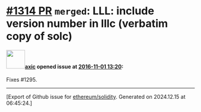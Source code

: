 # [\#1314 PR](https://github.com/ethereum/solidity/pull/1314) `merged`: LLL: include version number in lllc (verbatim copy of solc)

#### <img src="https://avatars.githubusercontent.com/u/20340?v=4" width="50">[axic](https://github.com/axic) opened issue at [2016-11-01 13:20](https://github.com/ethereum/solidity/pull/1314):

Fixes #1295.




-------------------------------------------------------------------------------



[Export of Github issue for [ethereum/solidity](https://github.com/ethereum/solidity). Generated on 2024.12.15 at 06:45:24.]
